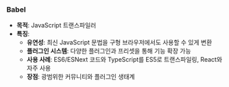 ### Babel
- **목적**: JavaScript 트랜스파일러
- **특징**:
  - **유연성**: 최신 JavaScript 문법을 구형 브라우저에서도 사용할 수 있게 변환
  - **플러그인 시스템**: 다양한 플러그인과 프리셋을 통해 기능 확장 가능
  - **사용 사례**: ES6/ESNext 코드와 TypeScript를 ES5로 트랜스파일링, React와 자주 사용
  - **장점**: 광범위한 커뮤니티와 플러그인 생태계